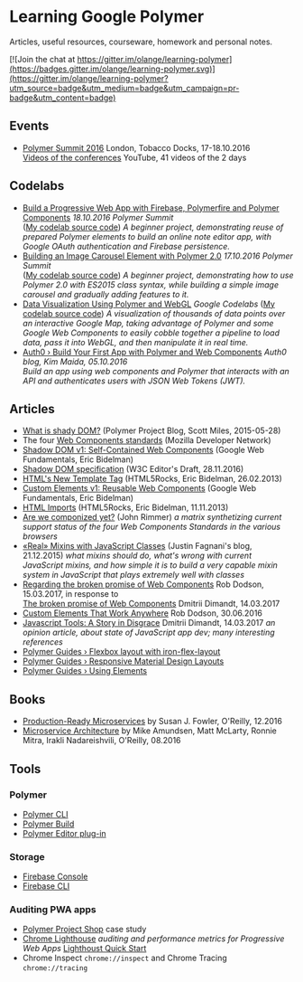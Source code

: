 # Learning Google Polymer

Articles, useful resources, courseware, homework and personal notes.

[![Join the chat at https://gitter.im/olange/learning-polymer](https://badges.gitter.im/olange/learning-polymer.svg)](https://gitter.im/olange/learning-polymer?utm_source=badge&utm_medium=badge&utm_campaign=pr-badge&utm_content=badge)

## Events

* [Polymer Summit 2016](https://www.polymer-project.org/summit/schedule) London, Tobacco Docks, 17-18.10.2016  
[Videos of the conferences](https://www.youtube.com/playlist?list=PLNYkxOF6rcICc687SxHQRuo9TVNOJelSZ) YouTube, 41 videos of the 2 days

## Codelabs

* [Build a Progressive Web App with Firebase, Polymerfire and Polymer Components](https://codelabs.developers.google.com/codelabs/polymer-firebase-pwa/index.html) _18.10.2016 Polymer Summit_  
([My codelab source code](https://github.com/olange/learning-polymer/tree/master/pwa-firebase)) _A beginner project, demonstrating reuse of prepared Polymer elements to build an online note editor app, with Google OAuth authentication and Firebase persistence._
* [Building an Image Carousel Element with Polymer 2.0](https://codelabs.developers.google.com/codelabs/polymer-2-carousel/) _17.10.2016 Polymer Summit_  
([My codelab source code](https://github.com/olange/learning-polymer/tree/master/carousel)) _A beginner project, demonstrating how to use Polymer 2.0 with ES2015 class syntax, while building a simple image carousel and gradually adding features to it._
* [Data Visualization Using Polymer and WebGL](https://codelabs.developers.google.com/codelabs/polymer-webgl/) _Google Codelabs_ ([My codelab source code](https://github.com/olange/learning-polymer/tree/master/plygmap)) _A visualization of thousands of data points over an interactive Google Map, taking advantage of Polymer and some Google Web Components to easily cobble together a pipeline to load data, pass it into WebGL, and then manipulate it in real time._
* [Auth0 › Build Your First App with Polymer and Web Components](https://auth0.com/blog/build-your-first-app-with-polymer-and-web-components/) _Auth0 blog, Kim Maida, 05.10.2016_  
  _Build an app using web components and Polymer that interacts with an API and authenticates users with JSON Web Tokens (JWT)._

## Articles

* [What is shady DOM?](https://www.polymer-project.org/1.0/blog/shadydom) (Polymer Project Blog, Scott Miles, 2015-05-28)
* The four [Web Components standards](https://developer.mozilla.org/en-US/docs/Web/Web_Components) (Mozilla Developer Network)
 * [Shadow DOM v1: Self-Contained Web Components](https://developers.google.com/web/fundamentals/getting-started/primers/shadowdom) (Google Web Fundamentals, Eric Bidelman)
 * [Shadow DOM specification](http://w3c.github.io/webcomponents/spec/shadow/) (W3C Editor's Draft, 28.11.2016)
 * [HTML's New Template Tag](https://www.html5rocks.com/en/tutorials/webcomponents/template/) (HTML5Rocks, Eric Bidelman, 26.02.2013)
 * [Custom Elements v1: Reusable Web Components](https://developers.google.com/web/fundamentals/getting-started/primers/customelements) (Google Web Fundamentals, Eric Bidelman)
 * [HTML Imports](https://www.html5rocks.com/en/tutorials/webcomponents/imports/) (HTML5Rocks, Eric Bidelman, 11.11.2013)
* [Are we componized yet?](http://jonrimmer.github.io/are-we-componentized-yet/) (John Rimmer) _a matrix synthetizing current support status of the four Web Components Standards in the various browsers_
* [«Real» Mixins with JavaScript Classes](http://justinfagnani.com/2015/12/21/real-mixins-with-javascript-classes/) (Justin Fagnani's blog, 21.12.2015) _what mixins should do, what's wrong with current JavaScript mixins, and how simple it is to build a very capable mixin system in JavaScript that plays extremely well with classes_
* [Regarding the broken promise of Web Components](https://robdodson.me/regarding-the-broken-promise-of-web-components/) Rob Dodson, 15.03.2017, in response to  
  [The broken promise of Web Components](https://dmitriid.com/blog/2017/03/the-broken-promise-of-web-components/#brief-incomplete-and-mostly-incorrect-history-of-web-components) Dmitrii Dimandt, 14.03.2017
* [Custom Elements That Work Anywhere](https://medium.com/dev-channel/custom-elements-that-work-anywhere-898e1dd2bc48#.xbmcc634v) Rob Dodson, 30.06.2016
* [Javascript Tools: A Story in Disgrace](https://dmitriid.com/blog/2016/10/javascript-tools/) Dmitrii Dimandt, 14.03.2017 _an opinion article, about state of JavaScript app dev; many interesting references_
* [Polymer Guides › Flexbox layout with iron-flex-layout](https://elements.polymer-project.org/guides/flex-layout)
* [Polymer Guides › Responsive Material Design Layouts](https://elements.polymer-project.org/guides/responsive-material-design-layouts)
* [Polymer Guides › Using Elements](https://elements.polymer-project.org/guides/using-elements)

## Books

* [Production-Ready Microservices](https://www.safaribooksonline.com/library/view/production-ready-microservices/9781491965962/) by Susan J. Fowler, O'Reilly, 12.2016
* [Microservice Architecture](https://www.safaribooksonline.com/library/view/microservice-architecture/9781491956328/) by Mike Amundsen, Matt McLarty, Ronnie Mitra, Irakli Nadareishvili, O'Reilly, 08.2016

## Tools

### Polymer

* [Polymer CLI](https://github.com/Polymer/polymer-cli)
* [Polymer Build](https://github.com/Polymer/polymer-build)
* [Polymer Editor plug-in](https://github.com/Polymer/polymer-editor-service)

### Storage

* [Firebase Console](https://console.firebase.google.com)
* [Firebase CLI](https://firebase.google.com/docs/cli/)

### Auditing PWA apps

* [Polymer Project Shop](https://shop.polymer-project.org) case study
* [Chrome Lighthouse](https://github.com/GoogleChrome/lighthouse) _auditing and performance metrics for Progressive Web Apps_ [Lighthoust Quick Start](http://bit.ly/lighthouse-quickstart)
* Chrome Inspect `chrome://inspect` and Chrome Tracing `chrome://tracing`
